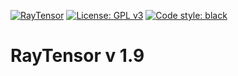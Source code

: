 [![RayTensor](https://github.com/AdvoCut007/RayTensor/actions/workflows/raytensor.yml/badge.svg)](https://github.com/AdvoCut007/RayTensor/actions/workflows/raytensor.yml)
[![License: GPL v3](https://img.shields.io/badge/License-GPLv3-blue.svg)](https://www.gnu.org/licenses/gpl-3.0)
[![Code style: black](https://img.shields.io/badge/code%20style-black-000000.svg)](https://github.com/psf/black)
# RayTensor v 1.9
